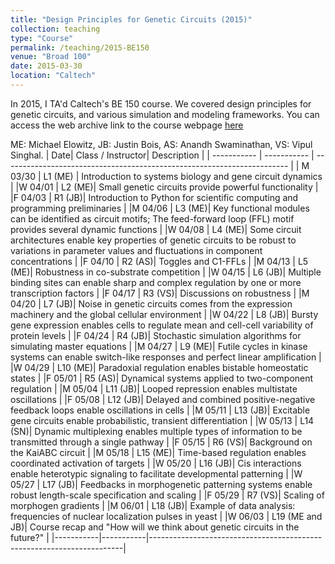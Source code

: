 ```yaml
---
title: "Design Principles for Genetic Circuits (2015)"
collection: teaching
type: "Course"
permalink: /teaching/2015-BE150
venue: "Broad 100"
date: 2015-03-30
location: "Caltech"
---
```


In 2015, I TA'd Caltech's BE 150 course. We covered design principles for genetic circuits, and various simulation and modeling frameworks.
You can access the web archive link to the course webpage [here](
https://web.archive.org/web/20190710165919/http://be150.caltech.edu/2015/index.html)

ME: Michael Elowitz, JB: Justin Bois, AS: Anandh Swaminathan, VS: Vipul Singhal. 
| Date|	Class / Instructor| Description	|
| ----------- | ----------- | ----------------------------------------------------------------------- |
| M 03/30	|	L1 (ME) | Introduction to systems biology and gene circuit dynamics 	|
|W 04/01	|	L2 (ME)| Small genetic circuits provide powerful functionality 	|
|F 04/03	|	R1 (JB)| Introduction to Python for scientific computing and programming preliminaries 	|
|M 04/06	|	L3 (ME)| Key functional modules can be identified as circuit motifs; The feed-forward loop (FFL) motif provides several dynamic functions 	|
|W 04/08	|	L4 (ME)| Some circuit architectures enable key properties of genetic circuits to be robust to variations in parameter values and fluctuations in component concentrations 	|
|F 04/10	|	R2 (AS)| Toggles and C1-FFLs 	|
|M 04/13	|	L5 (ME)| Robustness in co-substrate competition 	|
|W 04/15	|	L6 (JB)| Multiple binding sites can enable sharp and complex regulation by one or more transcription factors 	|
|F 04/17	|	R3 (VS)| Discussions on robustness 	|
|M 04/20	|	L7 (JB)| Noise in genetic circuits comes from the expression machinery and the global cellular environment 	|
|W 04/22	|	L8 (JB)| Bursty gene expression enables cells to regulate mean and cell-cell variability of protein levels 	|
|F 04/24	|	R4 (JB)| Stochastic simulation algorithms for simulating master equations 	|
|M 04/27	|	L9 (ME)| Futile cycles in kinase systems can enable switch-like responses and perfect linear amplification 	|
|W 04/29	|	L10 (ME)| Paradoxial regulation enables bistable homeostatic states 	|
|F 05/01	|	R5 (AS)| Dynamical systems applied to two-component regulation 	|
|M 05/04	|	L11 (JB)| Looped repression enables multistate oscillations 	|
|F 05/08	|	L12 (JB)| Delayed and combined positive-negative feedback loops enable oscillations in cells |
|M 05/11	|	L13 (JB)| Excitable gene circuits enable probabilistic, transient differentiation 	|
|W 05/13	|	L14 (SN)| Dynamic multiplexing enables multiple types of information to be transmitted through a single pathway 	|
|F 05/15	|	R6 (VS)| Background on the KaiABC circuit 	|
|M 05/18	|	L15 (ME)| Time-based regulation enables coordinated activation of targets 	|
|W 05/20	|	L16 (JB)| Cis interactions enable heterotypic signaling to facilitate developmental patterning 	|
|W 05/27	|	L17 (JB)| Feedbacks in morphogenetic patterning systems enable robust length-scale specification and scaling 	|
|F 05/29	|	R7 (VS)| Scaling of morphogen gradients 	|
|M 06/01	|	L18 (JB)| Example of data analysis: frequencies of nuclear localization pulses in yeast 	|
|W 06/03	|	L19 (ME and JB)| Course recap and "How will we think about genetic circuits in the future?" 	|
|-----------|-----------|-----------------------------------------------------------------------|



